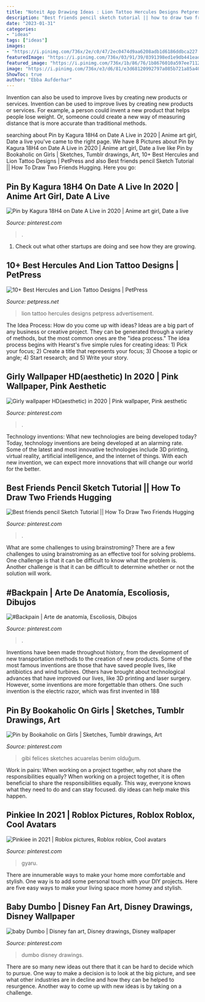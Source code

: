 ```yaml
---
title: "Noteit App Drawing Ideas : Lion Tattoo Hercules Designs Petpress Advertisement"
description: "Best friends pencil sketch tutorial || how to draw two friends hugging"
date: "2023-01-31"
categories:
- "ideas"
tags: ["ideas"]
images:
- "https://i.pinimg.com/736x/2e/c0/47/2ec0474d9aa6208adb1d6186ddbca227.jpg"
featuredImage: "https://i.pinimg.com/736x/03/91/39/0391398ed1e9db441ead07e6987b953a.jpg"
featured_image: "https://i.pinimg.com/736x/1b/86/76/1b8676010a597ee7112f4ece39da2faf.jpg"
image: "https://i.pinimg.com/736x/e3/d6/81/e3d68120992797a085b721a85a40eb05.jpg"
ShowToc: true
author: "Ebba Aufderhar"
---
```



Invention can also be used to improve lives by creating new products or services.
Invention can be used to improve lives by creating new products or services. For example, a person could invent a new product that helps people lose weight. Or, someone could create a new way of measuring distance that is more accurate than traditional methods.

	

		
searching about Pin by Kagura 18H4 on Date A Live in 2020 | Anime art girl, Date a live you've came to the right page. We have 8 Pictures about Pin by Kagura 18H4 on Date A Live in 2020 | Anime art girl, Date a live like Pin by Bookaholic on Girls | Sketches, Tumblr drawings, Art, 10+ Best Hercules and Lion Tattoo Designs | PetPress and also Best friends pencil Sketch Tutorial || How To Draw Two Friends Hugging. Here you go:
		
    
## Pin By Kagura 18H4 On Date A Live In 2020 | Anime Art Girl, Date A Live

<img loading=lazy src="https://i.pinimg.com/736x/50/43/3a/50433a7f772f1dcf028b4f7132843684.jpg" onerror="this.onerror=null;this.src='https://tse4.mm.bing.net/th?id=OIP.dfkEc2YYoCGNjwS7zgsILQHaLj&amp;pid=15.1';" alt="Pin by Kagura 18H4 on Date A Live in 2020 | Anime art girl, Date a live">

_Source: pinterest.com_

>. 

	

1. Check out what other startups are doing and see how they are growing.

    
## 10+ Best Hercules And Lion Tattoo Designs | PetPress

<img loading=lazy src="https://cdn.petpress.net/wp-content/uploads/2020/04/12003029/hercules-lion-tattoo-scaled.jpg" onerror="this.onerror=null;this.src='https://tse1.mm.bing.net/th?id=OIP.FjZ2KTODUcuiNwxuDgNI6QHaLG&amp;pid=15.1';" alt="10+ Best Hercules and Lion Tattoo Designs | PetPress">

_Source: petpress.net_

>lion tattoo hercules designs petpress advertisement. 

	

The Idea Process: How do you come up with ideas?
Ideas are a big part of any business or creative project. They can be generated through a variety of methods, but the most common ones are the "idea process." The idea process begins with Hearst's five simple rules for creating ideas: 1) Pick your focus; 2) Create a title that represents your focus; 3) Choose a topic or angle; 4) Start research; and 5) Write your story.

    
## Girly Wallpaper HD(aesthetic) In 2020 | Pink Wallpaper, Pink Aesthetic

<img loading=lazy src="https://i.pinimg.com/736x/1b/86/76/1b8676010a597ee7112f4ece39da2faf.jpg" onerror="this.onerror=null;this.src='https://tse4.mm.bing.net/th?id=OIP.Jx_u1GrROGgPgd4CamsF4AHaNK&amp;pid=15.1';" alt="Girly wallpaper HD(aesthetic) in 2020 | Pink wallpaper, Pink aesthetic">

_Source: pinterest.com_

>. 

	

Technology inventions: What new technologies are being developed today?
Today, technology inventions are being developed at an alarming rate. Some of the latest and most innovative technologies include 3D printing, virtual reality, artificial intelligence, and the internet of things. With each new invention, we can expect more innovations that will change our world for the better.

    
## Best Friends Pencil Sketch Tutorial || How To Draw Two Friends Hugging

<img loading=lazy src="https://i.pinimg.com/736x/03/91/39/0391398ed1e9db441ead07e6987b953a.jpg" onerror="this.onerror=null;this.src='https://tse3.mm.bing.net/th?id=OIP.hIHi_o6x2zjjwhmB_LlRBAHaEK&amp;pid=15.1';" alt="Best friends pencil Sketch Tutorial || How To Draw Two Friends Hugging">

_Source: pinterest.com_

>. 

	

What are some challenges to using brainstroming?
There are a few challenges to using brainstroming as an effective tool for solving problems. One challenge is that it can be difficult to know what the problem is. Another challenge is that it can be difficult to determine whether or not the solution will work.

    
## #Backpain | Arte De Anatomía, Escoliosis, Dibujos

<img loading=lazy src="https://i.pinimg.com/736x/e3/d6/81/e3d68120992797a085b721a85a40eb05.jpg" onerror="this.onerror=null;this.src='https://tse2.mm.bing.net/th?id=OIP.UhIgoDLF1254OLiz0dAjqgHaJ4&amp;pid=15.1';" alt="#Backpain | Arte de anatomía, Escoliosis, Dibujos">

_Source: pinterest.com_

>. 

	

Inventions have been made throughout history, from the development of new transportation methods to the creation of new products. Some of the most famous inventions are those that have saved people lives, like antibiotics and wind turbines. Others have brought about technological advances that have improved our lives, like 3D printing and laser surgery. However, some inventions are more forgettable than others. One such invention is the electric razor, which was first invented in 188
    
## Pin By Bookaholic On Girls | Sketches, Tumblr Drawings, Art

<img loading=lazy src="https://i.pinimg.com/736x/77/d1/66/77d166d54eeb62897c8326bb768172eb.jpg" onerror="this.onerror=null;this.src='https://tse2.mm.bing.net/th?id=OIP.P3PRIBw4z16T-HHhGgnqiAC7FN&amp;pid=15.1';" alt="Pin by Bookaholic on Girls | Sketches, Tumblr drawings, Art">

_Source: pinterest.com_

>gibi felices sketches acuarelas benim olduğum. 

	

Work in pairs: When working on a project together, why not share the responsibilities equally?
When working on a project together, it is often beneficial to share the responsibilities equally. This way, everyone knows what they need to do and can stay focused. diy ideas can help make this happen.

    
## Pinkiee In 2021 | Roblox Pictures, Roblox Roblox, Cool Avatars

<img loading=lazy src="https://i.pinimg.com/736x/2e/c0/47/2ec0474d9aa6208adb1d6186ddbca227.jpg" onerror="this.onerror=null;this.src='https://tse2.mm.bing.net/th?id=OIP.aEurISryJgBIZBmFqjs66wHaOc&amp;pid=15.1';" alt="Pinkiee in 2021 | Roblox pictures, Roblox roblox, Cool avatars">

_Source: pinterest.com_

>gyaru. 

	

There are innumerable ways to make your home more comfortable and stylish. One way is to add some personal touch with your DIY projects. Here are five easy ways to make your living space more homey and stylish.

    
## Baby Dumbo | Disney Fan Art, Disney Drawings, Disney Wallpaper

<img loading=lazy src="https://i.pinimg.com/736x/b3/2e/ed/b32eed3ec6cc175af983040d843b71e7.jpg" onerror="this.onerror=null;this.src='https://tse3.mm.bing.net/th?id=OIP.XcvmSNL5DMJ0KB8Sz-ONiAHaKe&amp;pid=15.1';" alt="baby Dumbo | Disney fan art, Disney drawings, Disney wallpaper">

_Source: pinterest.com_

>dumbo disney drawings. 

	

There are so many new ideas out there that it can be hard to decide which to pursue. One way to make a decision is to look at the big picture, and see what other industries are in decline and how they can be helped to resurgence. Another way to come up with new ideas is by taking on a challenge.

